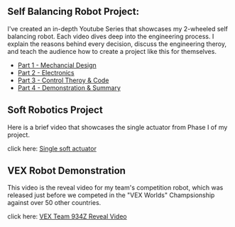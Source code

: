 ## Self Balancing Robot Project:

I've created an in-depth Youtube Series that showcases my 2-wheeled self balancing robot. Each video dives deep into the engineering process. I explain the reasons behind every decision, discuss the engineering theroy, and teach the audience how to create a project like this for themselves. 

- [Part 1 - Mechancial Design](https://youtu.be/M7D-TyRbdDE)
- [Part 2 - Electronics](https://youtu.be/lMUIi5SMWUk)
- [Part 3 - Control Theroy & Code](https://youtu.be/BPNc3-46LlU)
- [Part 4 - Demonstration & Summary](https://youtu.be/PNKXGorAnBg)

## Soft Robotics Project

Here is a brief video that showcases the single actuator from Phase I of my project. 

click here: [Single soft actuator](https://youtu.be/M8f4WjTySG0)

## VEX Robot Demonstration

This video is the reveal video for my team's competition robot, which was released just before we competed in the "VEX Worlds" Champsionship against over 50 other countries. 

click here: [VEX Team 934Z Reveal Video](https://youtu.be/FwU0mx70mjg)
